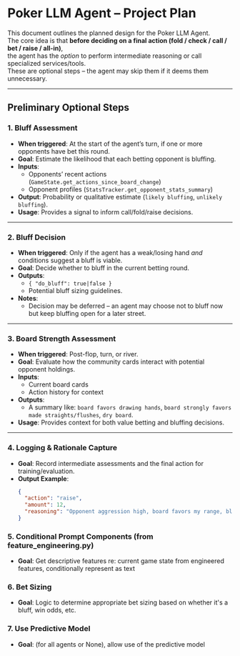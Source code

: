 # Poker LLM Agent – Project Plan

This document outlines the planned design for the Poker LLM Agent.  
The core idea is that **before deciding on a final action (fold / check / call / bet / raise / all-in)**,  
the agent has the *option* to perform intermediate reasoning or call specialized services/tools.  
These are optional steps – the agent may skip them if it deems them unnecessary.

---

## Preliminary Optional Steps

### 1. Bluff Assessment
- **When triggered**: At the start of the agent’s turn, if one or more opponents have bet this round.
- **Goal**: Estimate the likelihood that each betting opponent is bluffing.
- **Inputs**:
  - Opponents’ recent actions (`GameState.get_actions_since_board_change`)
  - Opponent profiles (`StatsTracker.get_opponent_stats_summary`)
- **Output**: Probability or qualitative estimate (`likely bluffing`, `unlikely bluffing`).
- **Usage**: Provides a signal to inform call/fold/raise decisions.

---

### 2. Bluff Decision
- **When triggered**: Only if the agent has a weak/losing hand *and* conditions suggest a bluff is viable.
- **Goal**: Decide whether to bluff in the current betting round.
- **Outputs**:
  - `{ "do_bluff": true|false }`
  - Potential bluff sizing guidelines.
- **Notes**:
  - Decision may be deferred – an agent may choose not to bluff now but keep bluffing open for a later street.

---

### 3. Board Strength Assessment
- **When triggered**: Post-flop, turn, or river.
- **Goal**: Evaluate how the community cards interact with potential opponent holdings.
- **Inputs**:
  - Current board cards
  - Action history for context
- **Outputs**:
  - A summary like: `board favors drawing hands`, `board strongly favors made straights/flushes`, `dry board`.
- **Usage**: Provides context for both value betting and bluffing decisions.

---

### 4. Logging & Rationale Capture
- **Goal**: Record intermediate assessments and the final action for training/evaluation.
- **Output Example**:
  ```json
  {
    "action": "raise",
    "amount": 12,
    "reasoning": "Opponent aggression high, board favors my range, bluff equity sufficient"
  }

### 5. Conditional Prompt Components (from feature_engineering.py)
- **Goal**: Get descriptive features re: current game state from engineered features, conditionally represent as text


### 6. Bet Sizing
- **Goal**: Logic to determine appropriate bet sizing based on whether it's a bluff, win odds, etc.



### 7. Use Predictive Model
- **Goal**: (for all agents or None), allow use of the predictive model






